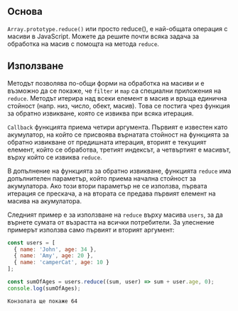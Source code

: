 
## Основа

`Array.prototype.reduce()` или просто reduce(), е най-общата операция с масиви в JavaScript. Можете да решите почти всяка задача за обработка на масив с помощта на метода `reduce`.

## Използване 

Методът позволява по-общи форми на обработка на масиви и е възможно да се покаже, че `filter`  и `map` са специални приложения на `reduce`. Методът итерира над всеки елемент в масив и връща единична стойност (напр. низ, число, обект, масив). Това се постига чрез функция за обратно извикване, която се извиква при всяка итерация. 

`Callback` функцията приема четири аргумента. Първият е известен като акумулатор, на който се присвоява върнатата стойност на функцията за обратно извикване от предишната итерация, вторият е текущият елемент, който се обработва, третият индексът, а четвъртият е масивът, върху който се извиква `reduce`.

В допълнение на функцията за обратно извикване, функцията `reduce` има допълнителен параметър, който приема начална стойност за акумулатора. Ако този втори параметър не се използва, първата итерация се прескача, а на втората се предава първият елемент на масива на акумулатора. 

Следният пример е за използване на `reduce` върху масива `users`, за да върнете сумата от възрастта на всички потребители. За улеснение примерът използва само първият и вторият аргумент:

```js
const users = [
  { name: 'John', age: 34 },
  { name: 'Amy', age: 20 },
  { name: 'camperCat', age: 10 }
];

const sumOfAges = users.reduce((sum, user) => sum + user.age, 0);
console.log(sumOfAges);
```
	Конзолата ще покаже 64


